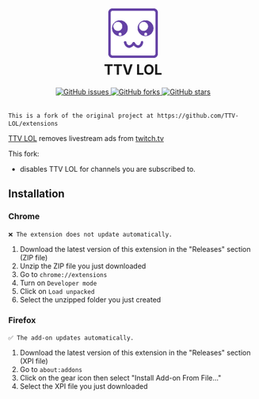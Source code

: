 <h1 align="center">
  <img src="src/assets/icon.png" height="100" width="100" alt="Icon" />
  <br />
  TTV LOL
  <br />
</h1>

<div align="center">
  <a href="https://github.com/younesaassila/ttv-lol/issues">
    <img
      alt="GitHub issues"
      src="https://img.shields.io/github/issues/younesaassila/ttv-lol"
    />
  </a>
  <a href="https://github.com/younesaassila/ttv-lol/network">
    <img
      alt="GitHub forks"
      src="https://img.shields.io/github/forks/younesaassila/ttv-lol"
    />
  </a>
  <a href="https://github.com/younesaassila/ttv-lol/stargazers">
    <img
      alt="GitHub stars"
      src="https://img.shields.io/github/stars/younesaassila/ttv-lol"
    />
  </a>
</div>

<br />

```text
This is a fork of the original project at https://github.com/TTV-LOL/extensions
```

>

[TTV LOL](https://ttv.lol/) removes livestream ads from [twitch.tv](https://www.twitch.tv/)

This fork:

- disables TTV LOL for channels you are subscribed to.

## Installation

### Chrome

`❌ The extension does not update automatically.`

1. Download the latest version of this extension in the "Releases" section (ZIP file)
1. Unzip the ZIP file you just downloaded
1. Go to `chrome://extensions`
1. Turn on `Developer mode`
1. Click on `Load unpacked`
1. Select the unzipped folder you just created

### Firefox

`✅ The add-on updates automatically.`

1. Download the latest version of this extension in the "Releases" section (XPI file)
1. Go to `about:addons`
1. Click on the gear icon then select "Install Add-on From File…"
1. Select the XPI file you just downloaded
